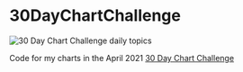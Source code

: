 # 30DayChartChallenge

![30 Day Chart Challenge daily topics](https://raw.githubusercontent.com/Z3tt/30DayChartChallenge_Collection2021/main/img/banner.png)

Code for my charts in the April 2021 [30 Day Chart Challenge](https://github.com/Z3tt/30DayChartChallenge_Collection2021)